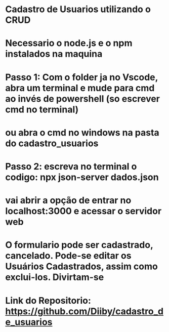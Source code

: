 # Cadastro de Usuarios utilizando o CRUD

# Necessario o node.js e o npm instalados na maquina

# Passo 1: Com o folder ja no Vscode, abra um terminal e mude para cmd ao invés de powershell (so escrever cmd no terminal)
# ou abra o cmd no windows na pasta do cadastro_usuarios

# Passo 2: escreva no terminal o codigo: npx json-server dados.json
# vai abrir a opção de entrar no localhost:3000 e acessar o servidor web

# O formulario pode ser cadastrado, cancelado. Pode-se editar os Usuários Cadastrados, assim como exclui-los. Divirtam-se

# Link do Repositorio: https://github.com/Diiby/cadastro_de_usuarios
